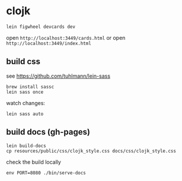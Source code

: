 # clojk

```
lein figwheel devcards dev
```

open `http://localhost:3449/cards.html` or open `http://localhost:3449/index.html`

## build css

see https://github.com/tuhlmann/lein-sass

```
brew install sassc
lein sass once
```

watch changes:
```
lein sass auto
```


## build docs (gh-pages)

```
lein build-docs
cp resources/public/css/clojk_style.css docs/css/clojk_style.css 
```

check the build locally

```
env PORT=8080 ./bin/serve-docs
```

